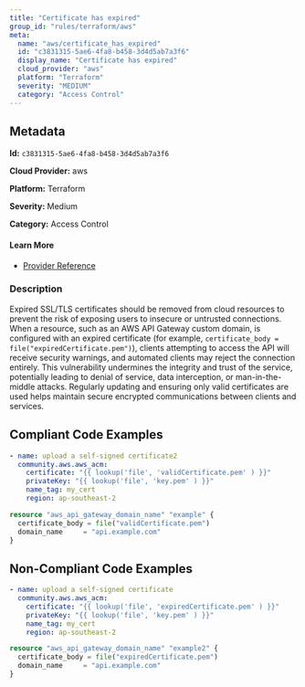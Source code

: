 ```yaml
---
title: "Certificate has expired"
group_id: "rules/terraform/aws"
meta:
  name: "aws/certificate_has_expired"
  id: "c3831315-5ae6-4fa8-b458-3d4d5ab7a3f6"
  display_name: "Certificate has expired"
  cloud_provider: "aws"
  platform: "Terraform"
  severity: "MEDIUM"
  category: "Access Control"
---
```

## Metadata

**Id:** `c3831315-5ae6-4fa8-b458-3d4d5ab7a3f6`

**Cloud Provider:** aws

**Platform:** Terraform

**Severity:** Medium

**Category:** Access Control

#### Learn More

 - [Provider Reference](https://registry.terraform.io/providers/hashicorp/aws/latest/docs/resources/api_gateway_rest_api)

### Description

 Expired SSL/TLS certificates should be removed from cloud resources to prevent the risk of exposing users to insecure or untrusted connections. When a resource, such as an AWS API Gateway custom domain, is configured with an expired certificate (for example, `certificate_body = file("expiredCertificate.pem")`), clients attempting to access the API will receive security warnings, and automated clients may reject the connection entirely. This vulnerability undermines the integrity and trust of the service, potentially leading to denial of service, data interception, or man-in-the-middle attacks. Regularly updating and ensuring only valid certificates are used helps maintain secure encrypted communications between clients and services.


## Compliant Code Examples
```yaml
- name: upload a self-signed certificate2
  community.aws.aws_acm:
    certificate: "{{ lookup('file', 'validCertificate.pem' ) }}"
    privateKey: "{{ lookup('file', 'key.pem' ) }}"
    name_tag: my_cert
    region: ap-southeast-2

```

```terraform
resource "aws_api_gateway_domain_name" "example" {
  certificate_body = file("validCertificate.pem")
  domain_name     = "api.example.com"
}


```
## Non-Compliant Code Examples
```yaml
- name: upload a self-signed certificate
  community.aws.aws_acm:
    certificate: "{{ lookup('file', 'expiredCertificate.pem' ) }}"
    privateKey: "{{ lookup('file', 'key.pem' ) }}"
    name_tag: my_cert
    region: ap-southeast-2

```

```terraform
resource "aws_api_gateway_domain_name" "example2" {
  certificate_body = file("expiredCertificate.pem")
  domain_name     = "api.example.com"
}


```